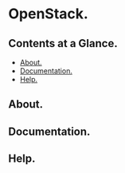 # OpenStack.





## Contents at a Glance.
* [About.](#about)
* [Documentation.](#documentation)
* [Help.](#help)





## About.





## Documentation.





## Help.
